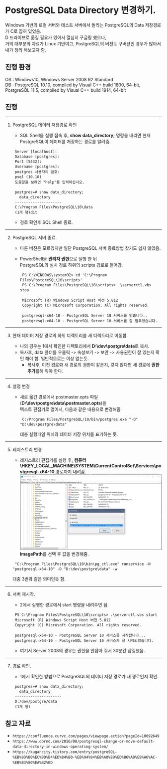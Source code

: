# PostgreSQL Data Directory 변경하기.

Windows 기반의 로컬 서버와 테스트 서버에서 돌리는 PostgreSQL의 Data 저장경로가 C로 잡혀 있었음.  
D 드라이브로 옮길 필요가 있어서 열심히 구글링 했으나,  
거의 대부분의 자료가 Linux 기반이고, PostgreSQL의 버젼도 구버젼인 경우가 많아서 내가 정리 해보고자 함.

## 진행 환경

OS : Windows10, Windows Server 2008 R2 Standard  
DB : PostgreSQL 10.10, compiled by Visual C++ build 1800, 64-bit, PostgreSQL 11.5, compiled by Visual C++ build 1914, 64-bit

## 진행

---

1.  PostgreSQL 데이터 저장경로 확인
    
    -   SQL Shell을 실행 접속 후, **show data\_directory;** 명령을 내리면 현재 PostgreSQL이 데이터를 저장하는 경로를 알려줌.
    
    ```
     Server [localhost]:
     Database [postgres]:
     Port [5432]:
     Username [postgres]:
     postgres 사용자의 암호:
     psql (10.10)
     도움말을 보려면 "help"를 입력하십시오.
    
     postgres=# show data_directory;
       data_directory
     ---------------------
     C:\Program Files\PostgreSQL\10\data
     (1개 행)dit
    ```
    
    -   경로 확인후 SQL Shell 종료.

---

2.  PostgreSQL 서버 종료.
    
    -   다른 버젼은 모르겠지만 일단 PostgreSQL 서버 종료방법 찾기도 쉽지 않았음.
        
    -   PowerShell을 **관리자 권한**으로 실행 한 뒤  
        PostgreSQL의 설치 경로 하위의 scripts 경로로 들어감.
        
        ```
         PS C:\WINDOWS\system32> cd 'C:\Program Files\PostgreSQL\10\scripts'
         PS C:\Program Files\PostgreSQL\10\scripts> .\serverctl.vbs stop
        
         Microsoft (R) Windows Script Host 버전 5.812
         Copyright (C) Microsoft Corporation. All rights reserved.
        
         postgresql-x64-10 - PostgreSQL Server 10 서비스를 멈춥니다..
         postgresql-x64-10 - PostgreSQL Server 10 서비스를 잘 멈추었습니다.
        ```
        

---

3.  현재 데이터 저장 경로의 하위 디렉토리를 새 디렉토리로 이동함.
    
    -   나의 경우는 1에서 확인한 디렉토리에서 **D:\\dev\\postgre\\data**로 복사.
    -   복사후, data 폴더를 우클릭 -> 속성보기 -> 보안 -> 사용권한이 잘 있는지 확인 해야 함. 일반적으로는 이상 없는듯.
        -   복사후, 이전 경로롸 새 경로의 권한이 같은지, 갖지 않다면 새 경로에 **권한 추가**를해 줘야 한다.

---

4.  설정 변경
    
    -   새로 옮긴 경로에서 postmaster.opts 파일(**D:\\dev\\postgre\\data\\postmaster.opts**)을  
        텍스트 편집기로 열어서, 다음과 같은 내용으로 변경해줌
        
        ```
         C:/Program Files/PostgreSQL/10/bin/postgres.exe "-D" "D:\dev\postgre\data"
        ```
        
        대충 실행파일 위치와 데이터 저장 위치를 표기하는 듯.
        

---

5.  레지스트리 변경
    
    -   레지스트리 편집기를 실행 후, **컴퓨터\\HKEY\_LOCAL\_MACHINE\\SYSTEM\\CurrentControlSet\\Services\\postgresql-x64-10** 경로까지 내려감.
    ![registryedit](./img/RegistryEditorPostgreSQL.PNG)  
    **ImagePath**를 선택 후 값을 변경해줌.
    
    ```
     "C:\Program Files\PostgreSQL\10\bin\pg_ctl.exe" runservice -N "postgresql-x64-10" -D "D:\dev\postgre\data" -w
    ```
    
    대충 3번과 같은 의미인듯 함.
    

---

6.  서버 재시작.
    
    -   2에서 실행한 경로에서 start 명령을 내려주면 됨.
    
    ```
     PS C:\Program Files\PostgreSQL\10\scripts> .\serverctl.vbs start
     Microsoft (R) Windows Script Host 버전 5.812
     Copyright (C) Microsoft Corporation. All rights reserved.
    
     postgresql-x64-10 - PostgreSQL Server 10 서비스를 시작합니다...
     postgresql-x64-10 - PostgreSQL Server 10 서비스가 잘 시작되었습니다.
    ```
    
    -   여기서 Server 2008의 경우는 권한을 안잡아 줘서 30분간 삽질했음.

---

7.  경로 확인.
	- 1에서 확인한 방법으로 PostgreSQL의 데이터 저장 경로가 새 경로인지 확인.
    
    ```
     postgres=# show data_directory;
       data_directory
     ---------------------
     D:/dev/postgre/data
     (1개 행)
    ```
    

## 참고 자료

-   `https://confluence.curvc.com/pages/viewpage.action?pageId=10092649`
-   `https://www.dbrnd.com/2016/08/postgresql-change-or-move-default-data-directory-in-windows-operating-system/`
-   `https://kugancity.tistory.com/entry/postgreSQL-%EB%8D%B0%EC%9D%B4%ED%84%B0-%EB%94%94%EB%A0%89%ED%86%A0%EB%A6%AC-%EB%B3%80%EA%B2%BD`